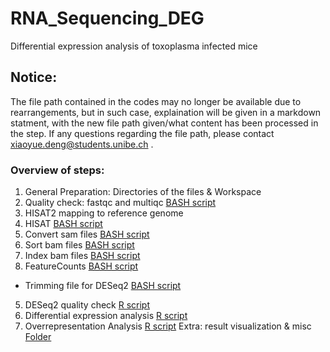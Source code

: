 # RNA_Sequencing_DEG


Differential expression analysis of toxoplasma infected mice

## Notice:

The file path contained in the codes may no longer be available due to rearrangements, but in such case, explaination will be given in a markdown statment, with the new file path given/what content has been processed in the step. If any questions regarding the file path, please contact xiaoyue.deng@students.unibe.ch . 

### Overview of steps:

1. General Preparation: Directories of the files & Workspace
2. Quality check: fastqc and multiqc [BASH script](https://github.com/XiaoyueLenax/RNA_Sequencing_DEG/blob/main/2_Quality_Check)
3. HISAT2 mapping to reference genome 
  1. HISAT [BASH script](https://github.com/XiaoyueLenax/RNA_Sequencing_DEG/blob/main/3_Mapping_HISAT2)
  2. Convert sam files [BASH script](https://github.com/XiaoyueLenax/RNA_Sequencing_DEG/blob/main/3_Mapping_Sam_to_Bam)
  3. Sort bam files [BASH script](https://github.com/XiaoyueLenax/RNA_Sequencing_DEG/blob/main/3_Mapping_Sorting%20Bam%20Files)
  4. Index bam files [BASH script](https://github.com/XiaoyueLenax/RNA_Sequencing_DEG/blob/main/3_Mapping_Indexing)
4. FeatureCounts [BASH script](https://github.com/XiaoyueLenax/RNA_Sequencing_DEG/blob/main/4_FeatureCounts)
  - Trimming file for DESeq2 [BASH script](https://github.com/XiaoyueLenax/RNA_Sequencing_DEG/blob/main/4.2_FeatureCounts_Trimming%20output)
5. DESeq2 quality check [R script](https://github.com/XiaoyueLenax/RNA_Sequencing_DEG/blob/main/5-7_R%20scripts)
6. Differential expression analysis [R script](https://github.com/XiaoyueLenax/RNA_Sequencing_DEG/blob/main/5-7_R%20scripts) 
7. Overrepresentation Analysis [R script](https://github.com/XiaoyueLenax/RNA_Sequencing_DEG/blob/main/5-7_R%20scripts)
Extra: result visualization & misc [Folder](https://github.com/XiaoyueLenax/RNA_Sequencing_DEG/tree/main/Images)
